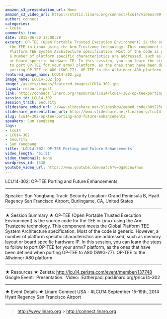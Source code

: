 ```yaml
---
amazon_s3_presentation_url: None
amazon_s3_video_url: https://static.linaro.org/connect/lcu14/videos/09-17-Wednesday/LCU14-302-%20OP-TEE%20Porting%20and%20Future%20Enhancements.mp4
author: connect
categories:
- lcu14
comments: true
date: 2015-06-30 17:08:29
excerpt: OP-TEE (Open Portable Trusted Execution Environment) is the source code for
  the TEE in Linux using the Arm Trustzone technology. This component meets the Global
  Platform TEE System Architecture specification. Most of the code is generic. However,
  a number of platform specific characteristics are addressed, such as memory layout
  or board specific hardware IP. In this session, you can learn the steps to follow
  to port OP-TEE for your armv7 platform, as the ones that have been defined when
  porting OP-TEE to A80 (SWG-77). OP-TEE to the Allwinner A80 platform
featured_image_name: LCU14-302.jpg
image_name: LCU14-302.jpg
image: /assets/images/featured-images/LCU14-302.jpg
layout: resource-post
link: http://connect.linaro.org/resource/lcu14/lcu14-302-op-tee-porting-and-future-enhancements/
session_id: LCU14-302
session_track: Security
slideshare_embed_url: //www.slideshare.net/slideshow/embed_code/38952505
slideshare_presentation_url: http://www.slideshare.net/linaroorg/lcu14-302-how-to-port-optee-to-another-platform
slug: lcu14-302-op-tee-porting-and-future-enhancements
speakers: Sun Yangbang
tags:
- lcu14
- LCU14-302
- Security
- Sun Yangbang
title: 'LCU14-302: OP-TEE Porting and Future Enhancements'
video_length: '51:51'
video_thumbnail: None
wordpress_id: 1538
youtube_video_url: https://www.youtube.com/watch?v=QgaGJow7hws
---
```


LCU14-302: OP-TEE Porting and Future Enhancements

---

Speaker: Sun Yangbang
Track: Security
Location: Grand Peninsula B, Hyatt Regency San Francisco Airport, Burlingame, CA, United States

---

★ Session Summary ★
OP-TEE (Open Portable Trusted Execution Environment) is the source code for the TEE in Linux using the Arm Trustzone technology. This component meets the Global Platform TEE System Architecture specification. Most of the code is generic. However, a number of platform specific characteristics are addressed, such as memory layout or board specific hardware IP. In this session, you can learn the steps to follow to port OP-TEE for your armv7 platform, as the ones that have been defined when porting OP-TEE to A80 (SWG-77). OP-TEE to the Allwinner A80 platform

---

★ Resources ★
Zerista: http://lcu14.zerista.com/event/member/137748
Google Event: 
Presentation: 
Video: 
Eatherpad: pad.linaro.org/p/lcu14-302

---

★ Event Details ★
Linaro Connect USA - #LCU14
September 15-19th, 2014
Hyatt Regency San Francisco Airport

---

> http://www.linaro.org > http://connect.linaro.org
